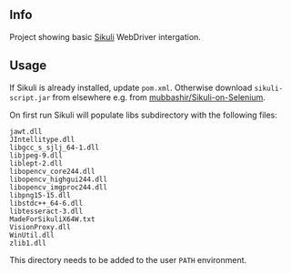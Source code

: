 Info
----

Project showing basic [Sikuli](http://www.sikuli.org/) WebDriver intergation.
 
Usage
-----
If Sikuli is already installed, update `pom.xml`. Otherwise download `sikuli-script.jar` from elsewhere e.g. from [mubbashir/Sikuli-on-Selenium](https://github.com/mubbashir/Sikuli-on-Selenium/tree/master/lib).

On first run Sikuli will populate libs subdirectory with the following files:
```
jawt.dll
JIntellitype.dll
libgcc_s_sjlj_64-1.dll
libjpeg-9.dll
liblept-2.dll
libopencv_core244.dll
libopencv_highgui244.dll
libopencv_imgproc244.dll
libpng15-15.dll
libstdc++_64-6.dll
libtesseract-3.dll
MadeForSikuliX64W.txt
VisionProxy.dll
WinUtil.dll
zlib1.dll
```
This directory needs to be added to the user `PATH` environment. 
